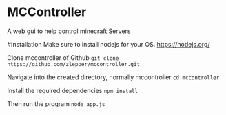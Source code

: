 # MCController
A web gui to help control minecraft Servers

#Installation
Make sure to install nodejs for your OS. https://nodejs.org/

Clone mccontroller of Github `git clone https://github.com/zlepper/mccontroller.git`

Navigate into the created directory, normally mccontroller `cd mccontroller`

Install the required dependencies `npm install`

Then run the program `node app.js`
